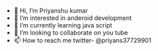 - 👋 Hi, I’m Priyanshu kumar
- 👀 I’m interested in anderoid development
- 🌱 I’m currently learning java script
- 💞️ I’m looking to collaborate on you tube
- 📫 How to reach me twitter- @priyans37729901

<!---
P1maurya/P1maurya is a ✨ special ✨ repository because its `README.md` (this file) appears on your GitHub profile.
You can click the Preview link to take a look at your changes.
--->
